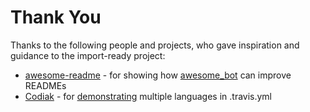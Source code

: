 # Thank You

Thanks to the following people and projects, who gave inspiration and guidance
to the import-ready project:

*   [awesome-readme][1] - for showing how [awesome\_bot][2] can improve READMEs
*   [Codiak][3] - for [demonstrating][4] multiple languages in .travis.yml

[1]: https://github.com/matiassingers/awesome-readme
[2]: https://github.com/dkhamsing/awesome_bot
[3]: https://stackoverflow.com/users/2035869/codiak
[4]: https://stackoverflow.com/questions/27644586/how-to-set-up-travis-ci-with-multiple-languages/44054333#44054333
